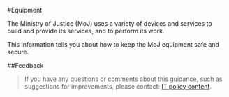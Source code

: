 #Equipment

The Ministry of Justice (MoJ) uses a variety of devices and services to build and provide its services, and to perform its work.

This information tells you about how to keep the MoJ equipment safe and secure.

<a id="feedback"></a>
##Feedback

> If you have any questions or comments about this guidance, such as suggestions for improvements, please contact: [IT policy content](mailto:itpolicycontent@digital.justice.gov.uk).

